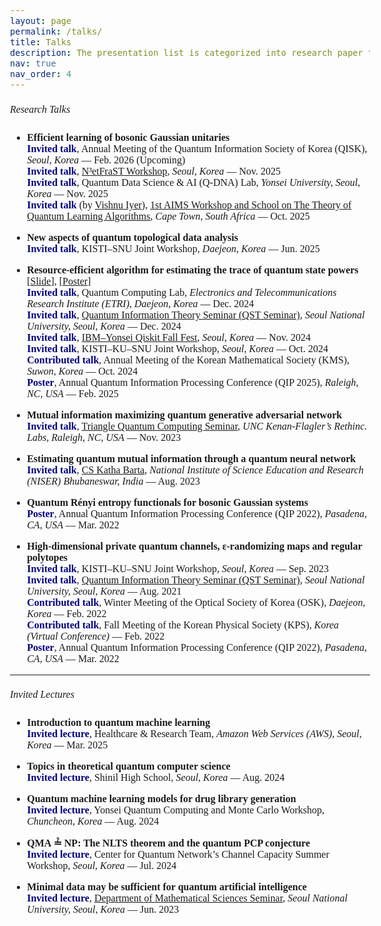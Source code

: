 ```yaml
---
layout: page
permalink: /talks/
title: Talks
description: The presentation list is categorized into research paper talks and invited tutorial lectures.
nav: true
nav_order: 4
---
```

<html>
    <head>
        <link rel="preconnect" href="https://fonts.googleapis.com">
        <link rel="preconnect" href="https://fonts.gstatic.com" crossorigin>
        <link href="https://fonts.googleapis.com/css2?family=Bitter:ital,wght@0,100..900;1,100..900&display=swap" rel="stylesheet">
        <style>
            body {
                font-family: "Bitter", serif;
                font-optical-sizing: auto;
                font-weight: 350;
                font-size: 1rem;
            }
            strong, b {
            font-weight: 600;
            }
            h1 { font-weight: 450; }
            h2 { font-weight: 450; }
            h3 { font-weight: 450; }
            h4, h5, h6 { font-weight: 450; }
        </style>
    </head>
</html>



##### Research Talks

- **Efficient learning of bosonic Gaussian unitaries** <br>
**<span style="color:navy;">Invited talk</span>**, Annual Meeting of the Quantum Information Society of Korea (QISK), *Seoul, Korea* — Feb. 2026 (Upcoming)<br>
**<span style="color:navy;">Invited talk</span>**, [N³etFraST Workshop](https://www.nnnetfrast.kr/), *Seoul, Korea* — Nov. 2025<br>
**<span style="color:navy;">Invited talk</span>**, Quantum Data Science & AI (Q-DNA) Lab, *Yonsei University, Seoul, Korea* — Nov. 2025<br>
**<span style="color:navy;">Invited talk</span>** (by [Vishnu Iyer](https://vishnuiyer.org/)), [1st AIMS Workshop and School on The Theory of Quantum Learning Algorithms](https://aims-quantum-learning-and-testing.github.io/), *Cape Town, South Africa* — Oct. 2025<br>

- **New aspects of quantum topological data analysis**  <br>
**<span style="color:navy;">Invited talk</span>**, KISTI–SNU Joint Workshop, *Daejeon, Korea* — Jun. 2025<br>

- **Resource-efficient algorithm for estimating the trace of quantum state powers** [<a href="/assets/pdf/rank_qst.pdf" target="_blank">Slide</a>], [<a href="/assets/pdf/rank_poster.pdf" target="_blank">Poster</a>]<br>
**<span style="color:navy;">Invited talk</span>**, Quantum Computing Lab, *Electronics and Telecommunications Research Institute (ETRI), Daejeon, Korea* — Dec. 2024<br>
**<span style="color:navy;">Invited talk</span>**, [Quantum Information Theory Seminar (QST Seminar)](https://sites.google.com/view/team-qst/qst-seminar), *Seoul National University, Seoul, Korea* — Dec. 2024<br>
**<span style="color:navy;">Invited talk</span>**, [IBM–Yonsei Qiskit Fall Fest](https://qiya-yonsei.github.io/), *Seoul, Korea* — Nov. 2024<br>
**<span style="color:navy;">Invited talk</span>**, KISTI–KU–SNU Joint Workshop, *Seoul, Korea* — Oct. 2024<br>
**<span style="color:navy;">Contributed talk</span>**, Annual Meeting of the Korean Mathematical Society (KMS), *Suwon, Korea* — Oct. 2024<br>
**<span style="color:navy;">Poster</span>**, Annual Quantum Information Processing Conference (QIP 2025), *Raleigh, NC, USA* — Feb. 2025<br>

- **Mutual information maximizing quantum generative adversarial network**  <br>
**<span style="color:navy;">Invited talk</span>**, [Triangle Quantum Computing Seminar](https://quantum.ncsu.edu/quantum-seminars/), *UNC Kenan-Flagler’s Rethinc. Labs, Raleigh, NC, USA* — Nov. 2023<br>

- **Estimating quantum mutual information through a quantum neural network**  <br>
**<span style="color:navy;">Invited talk</span>**, [CS Katha Barta](https://www.niser.ac.in/~smishra/event/cskathabarta/archive/2023.html), *National Institute of Science Education and Research (NISER) Bhubaneswar, India* — Aug. 2023<br>

- **Quantum Rényi entropy functionals for bosonic Gaussian systems**  <br>
**<span style="color:navy;">Poster</span>**, Annual Quantum Information Processing Conference (QIP 2022), *Pasadena, CA, USA* — Mar. 2022<br>

- **High-dimensional private quantum channels, ε-randomizing maps and regular polytopes**  <br>
**<span style="color:navy;">Invited talk</span>**, KISTI–KU–SNU Joint Workshop, *Seoul, Korea* — Sep. 2023<br>
**<span style="color:navy;">Invited talk</span>**, [Quantum Information Theory Seminar (QST Seminar)](https://sites.google.com/view/team-qst/qst-seminar), *Seoul National University, Seoul, Korea* — Aug. 2021<br>
**<span style="color:navy;">Contributed talk</span>**, Winter Meeting of the Optical Society of Korea (OSK), *Daejeon, Korea* — Feb. 2022<br>
**<span style="color:navy;">Contributed talk</span>**, Fall Meeting of the Korean Physical Society (KPS), *Korea (Virtual Conference)* — Feb. 2022<br>
**<span style="color:navy;">Poster</span>**, Annual Quantum Information Processing Conference (QIP 2022), *Pasadena, CA, USA* — Mar. 2022<br>

---

##### Invited Lectures

- **Introduction to quantum machine learning**  <br>
**<span style="color:navy;">Invited lecture</span>**, Healthcare & Research Team, *Amazon Web Services (AWS), Seoul, Korea* — Mar. 2025<br>

- **Topics in theoretical quantum computer science**  <br>
**<span style="color:navy;">Invited lecture</span>**, Shinil High School, *Seoul, Korea* — Aug. 2024<br>

- **Quantum machine learning models for drug library generation**  <br>
**<span style="color:navy;">Invited lecture</span>**, Yonsei Quantum Computing and Monte Carlo Workshop, *Chuncheon, Korea* — Aug. 2024<br>

- **QMA ≟ NP: The NLTS theorem and the quantum PCP conjecture**  <br>
**<span style="color:navy;">Invited lecture</span>**, Center for Quantum Network’s Channel Capacity Summer Workshop, *Seoul, Korea* — Jul. 2024<br>

- **Minimal data may be sufficient for quantum artificial intelligence**  <br>
**<span style="color:navy;">Invited lecture</span>**, [Department of Mathematical Sciences Seminar](https://www.math.snu.ac.kr/bbs/board.php?bo_table=Math_Seminar&wr_id=31035&page=38&year=2025&month=10&day=20), *Seoul National University, Seoul, Korea* — Jun. 2023<br>
